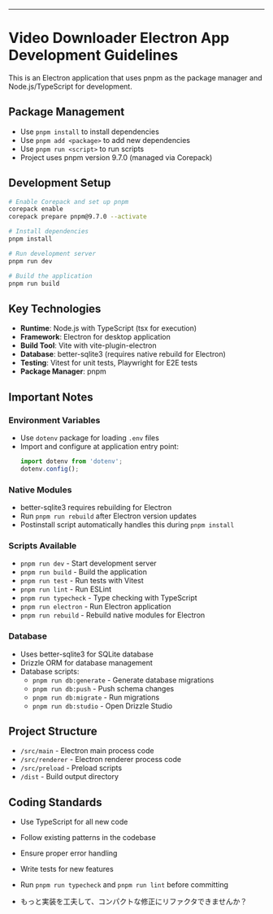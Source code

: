 ---

# Video Downloader Electron App Development Guidelines

This is an Electron application that uses pnpm as the package manager and Node.js/TypeScript for development.

## Package Management

- Use `pnpm install` to install dependencies
- Use `pnpm add <package>` to add new dependencies
- Use `pnpm run <script>` to run scripts
- Project uses pnpm version 9.7.0 (managed via Corepack)

## Development Setup

```bash
# Enable Corepack and set up pnpm
corepack enable
corepack prepare pnpm@9.7.0 --activate

# Install dependencies
pnpm install

# Run development server
pnpm run dev

# Build the application
pnpm run build
```

## Key Technologies

- **Runtime**: Node.js with TypeScript (tsx for execution)
- **Framework**: Electron for desktop application
- **Build Tool**: Vite with vite-plugin-electron
- **Database**: better-sqlite3 (requires native rebuild for Electron)
- **Testing**: Vitest for unit tests, Playwright for E2E tests
- **Package Manager**: pnpm

## Important Notes

### Environment Variables
- Use `dotenv` package for loading `.env` files
- Import and configure at application entry point:
  ```ts
  import dotenv from 'dotenv';
  dotenv.config();
  ```

### Native Modules
- better-sqlite3 requires rebuilding for Electron
- Run `pnpm run rebuild` after Electron version updates
- Postinstall script automatically handles this during `pnpm install`

### Scripts Available

- `pnpm run dev` - Start development server
- `pnpm run build` - Build the application
- `pnpm run test` - Run tests with Vitest
- `pnpm run lint` - Run ESLint
- `pnpm run typecheck` - Type checking with TypeScript
- `pnpm run electron` - Run Electron application
- `pnpm run rebuild` - Rebuild native modules for Electron

### Database

- Uses better-sqlite3 for SQLite database
- Drizzle ORM for database management
- Database scripts:
  - `pnpm run db:generate` - Generate database migrations
  - `pnpm run db:push` - Push schema changes
  - `pnpm run db:migrate` - Run migrations
  - `pnpm run db:studio` - Open Drizzle Studio

## Project Structure

- `/src/main` - Electron main process code
- `/src/renderer` - Electron renderer process code
- `/src/preload` - Preload scripts
- `/dist` - Build output directory

## Coding Standards

- Use TypeScript for all new code
- Follow existing patterns in the codebase
- Ensure proper error handling
- Write tests for new features
- Run `pnpm run typecheck` and `pnpm run lint` before committing

- もっと実装を工夫して、コンパクトな修正にリファクタできませんか？